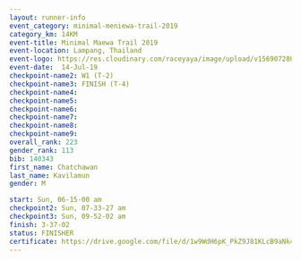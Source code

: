 ```yaml
---
layout: runner-info 
event_category: minimal-meniewa-trail-2019 
category_km: 14KM 
event-title: Minimal Maewa Trail 2019 
event-location: Lampang, Thailand 
event-logo: https://res.cloudinary.com/raceyaya/image/upload/v1569072805/logo/minimal-trail_ktnvsp.jpg 
event-date:  14-Jul-19 
checkpoint-name2: W1 (T-2) 
checkpoint-name3: FINISH (T-4) 
checkpoint-name4: 
checkpoint-name5: 
checkpoint-name6: 
checkpoint-name7: 
checkpoint-name8: 
checkpoint-name9: 
overall_rank: 223
gender_rank: 113
bib: 140343
first_name: Chatchawan
last_name: Kavilamun
gender: M

start: Sun, 06-15-00 am
checkpoint2: Sun, 07-33-27 am
checkpoint3: Sun, 09-52-02 am
finish: 3-37-02
status: FINISHER
certificate: https://drive.google.com/file/d/1w9WdH6pK_PkZ9J81KLcB9aNk4JJfRbyR/view?usp=sharing
---
```

